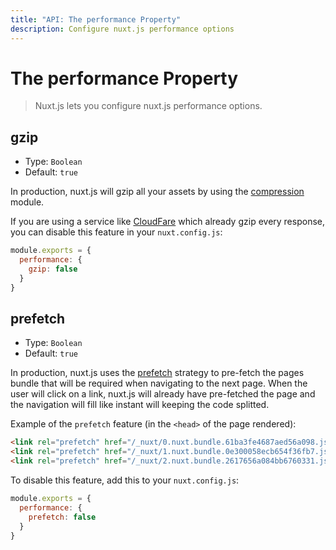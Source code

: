 ```yaml
---
title: "API: The performance Property"
description: Configure nuxt.js performance options
---
```


# The performance Property

> Nuxt.js lets you configure nuxt.js performance options.

## gzip

- Type: `Boolean`
- Default: `true`

In production, nuxt.js will gzip all your assets by using the [compression](https://github.com/expressjs/compression) module.

If you are using a service like [CloudFare](https://www.cloudflare.com/) which already gzip every response, you can disable this feature in your `nuxt.config.js`:
```js
module.exports = {
  performance: {
    gzip: false
  }
}
```

## prefetch

- Type: `Boolean`
- Default: `true`

In production, nuxt.js uses the [prefetch](https://www.w3.org/TR/resource-hints/#dfn-prefetch) strategy to pre-fetch the pages bundle that will be required when navigating to the next page. When the user will click on a link, nuxt.js will already have pre-fetched the page and the navigation will fill like instant will keeping the code splitted.

Example of the `prefetch` feature (in the `<head>` of the page rendered):
```html
<link rel="prefetch" href="/_nuxt/0.nuxt.bundle.61ba3fe4687aed56a098.js">
<link rel="prefetch" href="/_nuxt/1.nuxt.bundle.0e300058ecb654f36fb7.js">
<link rel="prefetch" href="/_nuxt/2.nuxt.bundle.2617656a084bb6760331.js">
```

To disable this feature, add this to your `nuxt.config.js`:

```js
module.exports = {
  performance: {
    prefetch: false
  }
}
```
